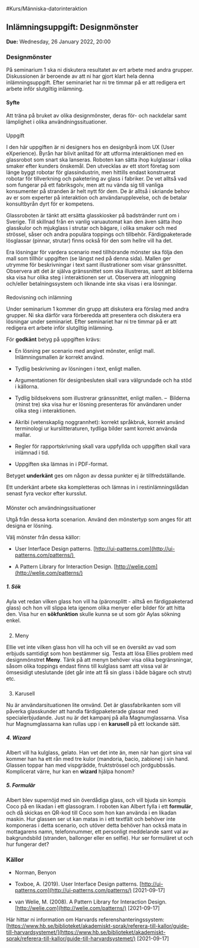 #Kurs/Människa-datorinteraktion 

## Inlämningsuppgift: Designmönster

**Due:** Wednesday, 26 January 2022, 20:00

### Designmönster

På seminarium 1 ska ni diskutera resultatet av ert arbete med andra grupper. Diskussionen är beroende av att ni har gjort klart hela denna inlämningsuppgift. Efter seminariet har ni tre timmar på er att redigera ert arbete inför slutgiltig inlämning.

#### Syfte  

Att träna på bruket av olika designmönster, deras för- och nackdelar samt lämplighet i olika användningssituationer.

#### 

Uppgift

I den här uppgiften är ni designers hos en designbyrå inom UX (User eXperience). Byrån har blivit anlitad för att utforma interaktionen med en glassrobot som snart ska lanseras. Roboten kan sätta ihop kulglassar i olika smaker efter kunders önskemål. Den utvecklas av ett stort företag som länge byggt robotar för glassindustrin, men hittills endast konstruerat robotar för tillverkning och paketering av glass i fabriker. De vet alltså vad som fungerar på ett fabriksgolv, men att nu vända sig till vanliga konsumenter på stranden är helt nytt för dem. De är alltså i skriande behov av er som experter på interaktion och användarupplevelse, och de betalar konsultbyrån dyrt för er kompetens.

  

Glassroboten är tänkt att ersätta glasskiosker på badstränder runt om i Sverige. Till skillnad från en vanlig varuautomat kan den även sätta ihop glasskulor och mjukglass i strutar och bägare, i olika smaker och med strössel, såser och andra populära toppings och tillbehör. Färdigpaketerade lösglassar (pinnar, strutar) finns också för den som hellre vill ha det.

Era lösningar för vardera scenario med tillhörande mönster ska följa den mall som tillhör uppgiften (se längst ned på denna sida). Mallen ger utrymme för beskrivningar i text samt illustrationer som visar gränssnittet. Observera att det är själva gränssnittet som ska illustreras, samt att bilderna ska visa hur olika steg i interaktionen ser ut. Observera att inloggning och/eller betalningssystem och liknande inte ska visas i era lösningar.  

  

#### 

Redovisning och inlämning

Under seminarium 1 kommer din grupp att diskutera era förslag med andra grupper. Ni ska därför vara förberedda att presentera och diskutera era lösningar under seminariet. Efter seminariet har ni tre timmar på er att redigera ert arbete inför slutgiltig inlämning.  

  

För **godkänt** betyg på uppgiften krävs:

  

-   En lösning per scenario med angivet mönster, enligt mall. Inlämningsmallen är korrekt använd.
-   Tydlig beskrivning av lösningen i text, enligt mallen.
-   Argumentationen för designbesluten skall vara välgrundade och ha stöd i källorna.
-   Tydlig bildsekvens som illustrerar gränssnittet, enligt mallen. –  Bilderna (minst tre) ska visa hur er lösning presenteras för användaren under olika steg i interaktionen.
-   Akribi (vetenskaplig noggrannhet): korrekt språkbruk, korrekt använd terminologi ur kurslitteraturen, tydliga bilder samt korrekt använda mallar.  
    
-   Regler för rapportskrivning skall vara uppfyllda och uppgiften skall vara inlämnad i tid.
-   Uppgiften ska lämnas in i PDF-format.  
    

Betyget **underkänt** ges om någon av dessa punkter ej är tillfredställande.  
  
Ett underkänt arbete ska kompletteras och lämnas in i restinlämningslådan senast fyra veckor efter kursslut.  

  

### 

Mönster och användningssituationer

 Utgå från dessa korta scenarion. Använd den mönstertyp som anges för att designa er lösning.

Välj mönster från dessa källor:

-   User Interface Design patterns. [http://ui-patterns.com](http://ui-patterns.com/patterns/) 
    
-   A Pattern Library for Interaction Design. [http://welie.com](http://welie.com/patterns/) 

##### 1. Sök

Ayla vet redan vilken glass hon vill ha (päronsplitt - alltså en färdigpaketerad glass) och hon vill slippa leta igenom olika menyer eller bilder för att hitta den. Visa hur en **sökfunktion** skulle kunna se ut som gör Aylas sökning enkel.

  

##### 

2. Meny

Ellie vet inte vilken glass hon vill ha och vill se en översikt av vad som erbjuds samtidigt som hon bestämmer sig. Testa att lösa Ellies problem med designmönstret **Meny**. Tänk på att menyn behöver visa olika begränsningar, såsom olika toppings endast finns till kulglass samt att vissa val är ömsesidigt uteslutande (det går inte att få sin glass i både bägare och strut) etc. 

##### 

3. Karusell

Nu är användarsituationen lite omvänd. Det är glassfabrikanten som vill påverka glasskunder att handla färdigpaketerade glassar med specialerbjudande. Just nu är det kampanj på alla Magnumglassarna. Visa hur Magnumglassarna kan rullas upp i en **karusell** på ett lockande sätt. 

##### 4. Wizard

Albert vill ha kulglass, gelato. Han vet det inte än, men när han gjort sina val kommer han ha ett rån med tre kulor (mandoria, bacio, zabione) i sin hand. Glassen toppar han med vispgrädde, fruktströssel och jordgubbssås. Komplicerat värre, hur kan en **wizard** hjälpa honom? 

##### 5. Formulär

Albert blev supernöjd med sin överdådiga glass, och vill bjuda sin kompis Coco på en likadan i ett glassogram. I roboten kan Albert fylla i ett **formulär**, och då skickas en QR-kod till Coco som hon kan använda i en likadan maskin. Hur glassen ser ut kan matas in i ett textfält och behöver inte komponeras i detta scenario, och utöver detta behöver han också mata in mottagarens namn, telefonnummer, ett personligt meddelande samt val av bakgrundsbild (stranden, ballonger eller en selfie). Hur ser formuläret ut och hur fungerar det?

  

  

### Källor

-   Norman, Benyon
    
-   Toxboe, A. (2019). User Interface Design patterns. [http://ui-patterns.com](http://ui-patterns.com/patterns/) [2021-09-17]
    
-   van Welie, M. (2008). A Pattern Library for Interaction Design. [http://welie.com](http://welie.com/patterns/) [2021-09-17]
    

Här hittar ni information om Harvards referenshanteringssystem: [https://www.hb.se/biblioteket/akademiskt-sprak/referera-till-kallor/guide-till-harvardsystemet/](https://www.hb.se/biblioteket/akademiskt-sprak/referera-till-kallor/guide-till-harvardsystemet/) [](https://www.hb.se/biblioteket/akademiskt-sprak/referera-till-kallor/guide-till-harvardsystemet/) [2021-09-17]